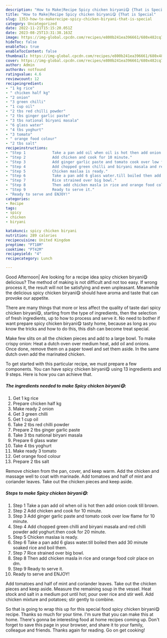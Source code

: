```yaml
---
description: "How to Make|Recipe Spicy chicken biryani😋 {That is Special"
title: "How to Make|Recipe Spicy chicken biryani😋 {That is Special"
slug: 1353-how-to-makerecipe-spicy-chicken-biryani-that-is-special
category: Uncategorized
date: 2022-11-21T15:15:20.051Z
date: 2023-08-25T13:31:38.163Z
image: https://img-global.cpcdn.com/recipes/e800b241ea396661/680x482cq70/spicy-chicken-biryani-recipe-main-photo.jpg
hideToc: false
enableToc: true
enableTocContent: false
thumbnail: https://img-global.cpcdn.com/recipes/e800b241ea396661/680x482cq70/spicy-chicken-biryani-recipe-main-photo.jpg
cover: https://img-global.cpcdn.com/recipes/e800b241ea396661/680x482cq70/spicy-chicken-biryani-recipe-main-photo.jpg
author: Admin
authorAv: notfound
ratingvalue: 4.6
reviewcount: 12
recipeingredient:
- "1 kg rice"
- " chicken half kg"
- "2 onion"
- "3 green chilli"
- "1 cup oil"
- "2 tbs red chilli powder"
- "2 tbs ginger garlic paste"
- "3 tbs national biryani masala"
- "6 glass water"
- "4 tbs yoghurt"
- "3 tomato"
- " orange food colour"
- "2 tbs salt"
recipeinstructions:
- "Step 1            Take a pan add oil when oil is hot then add onion cook till brown."
- "Step 2            Add chicken and cook for 10 minute."
- "Step 3            Add ginger garlic paste and tomato cook over low flame for 10 minute."
- "Step 4            Add chopped green chilli and biryani masala and red chilli powder add yoghurt.then cook for 20 minute."
- "Step 5            Chicken maslaa is ready."
- "Step 6            Take a pan add 6 glass water.till boiled then add 30 minute soaked rice and boil them."
- "Step 7            Rice strained over big bowl."
- "Step 8            Then add chicken masla in rice and orange food colr place on dm."
- "Step 9            Ready to serve it."
- "Ready to serve and ENJOY!"
categories:
- Recipe
tags:
- spicy
- chicken
- biryani

katakunci: spicy chicken biryani 
nutrition: 289 calories
recipecuisine: United Kingdom
preptime: "PT18M"
cooktime: "PT42M"
recipeyield: "4"
recipecategory: Lunch

---
```



Good Afternoon| Are looking for a recipe idea spicy chicken biryani😋 delicious? The method of making is not difficult and not too easy. If wrong process it, the result will not be satisfying and even unpleasant. Meanwhile the delicious spicy chicken biryani😋 should have aroma and taste that can provoke our appetite.






There are many things that more or less affect the quality of taste dari spicy chicken biryani😋, starting from the type of ingredients, then the selection of fresh ingredients, up to how to process and serve it. No need to bother if want prepare spicy chicken biryani😋 tasty home, because as long as you know the tricks and how to do this, this dish can become treat  special.


Make few slits on all the chicken pieces and add to a large bowl. To make crispy onion: Heat a dutch oven over medium heat, add oil and onions. Once done, remove them on a paper towel and set them aside. In the same dutch oven add the marinated chicken.


To get started with this particular recipe, we must prepare a few components. You can have spicy chicken biryani😋 using 13 ingredients and 9 steps. Here is how you can achieve that.

<!--inarticleads1-->

##### The ingredients needed to make Spicy chicken biryani😋:

1. Get 1 kg rice
1. Prepare  chicken half kg
1. Make ready 2 onion
1. Get 3 green chilli
1. Get 1 cup oil
1. Take 2 tbs red chilli powder
1. Prepare 2 tbs ginger garlic paste
1. Take 3 tbs national biryani masala
1. Prepare 6 glass water
1. Take 4 tbs yoghurt
1. Make ready 3 tomato
1. Get  orange food colour
1. Prepare 2 tbs salt


Remove chicken from the pan, cover, and keep warm. Add the chicken and massage well to coat with marinade. Add tomatoes and half of mint and coriander leaves. Take out the chicken pieces and keep aside. 

<!--inarticleads2-->

##### Steps to make Spicy chicken biryani😋:

1. Step 1            Take a pan add oil when oil is hot then add onion cook till brown.
1. Step 2            Add chicken and cook for 10 minute.
1. Step 3            Add ginger garlic paste and tomato cook over low flame for 10 minute.
1. Step 4            Add chopped green chilli and biryani masala and red chilli powder add yoghurt.then cook for 20 minute.
1. Step 5            Chicken maslaa is ready.
1. Step 6            Take a pan add 6 glass water.till boiled then add 30 minute soaked rice and boil them.
1. Step 7            Rice strained over big bowl.
1. Step 8            Then add chicken masla in rice and orange food colr place on dm.
1. Step 9            Ready to serve it.
1. Ready to serve and ENJOY!

Add tomatoes and half of mint and coriander leaves. Take out the chicken pieces and keep aside. Measure the remaining soup in the vessel. Heat stock and salt in a medium pot until hot; pour over rice and stir well. Add chicken mixture and potatoes; stir gently to combine. 

So that is going to wrap this up for this special food spicy chicken biryani😋 recipe. Thanks so much for your time. I'm sure that you can make this at home. There's gonna be interesting food at home recipes coming up. Don't forget to save this page in your browser, and share it to your family, colleague and friends. Thanks again for reading. Go on get cooking!
